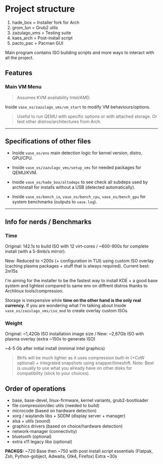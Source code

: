 # Project structure

1. hade_box = Installer fork for Arch
2. grom_lun = Grub2 utils
3. zazulago_vms = Testing suite
4. kaes_arch = Post-install script
5. pacto_pac = Pacman GUI

Main program contains ISO building scripts and more ways to interact with all the project.

## Features

### Main VM Menu

> Assumes KVM availability Intel/AMD.

Inside `vase_os/zazulago_vms/vm_start` to modify VM behaviours/options.
> Useful to run QEMU with specific options or with attached storage. Or test other distros/architectures from Arch.

---

## Specifications of other files

- Inside `vase_os/env` main detection logic for kernel version, distro, GPU/CPU.

- Inside `vase_os/zazulago_vms/setup_vms` for needed packages for QEMU/KVM.

- Inside `vase_os/hade_box/altodeps` to see check all subdeps used by archinstall for installs without a USB (detected automatically).

- Inside `vase_os/bench_io`, `vase_os/bench_cpu`, `vase_os/bench_gpu` for system benchmarks (outputs to `vase.log`).

---

## Info for nerds / Benchmarks

### Time

Original: 142.1s to build ISO with 12 virt-cores / ~600-900s for complete install (with a 5-8mb/s mirror).

New: Reduced to <200s (+ configuration in TUI) using custom ISO overlay (caching plasma packages + stuff that is always required). Current best: 2m15s

I'm aiming for the installer to be the fastest way to install KDE + a good base system and lightest compared to same env on diffrent distros thanks to Archlinux tools/compression.

Storage is inexpensive while **time on the other hand is the only real currency.** If you are wondering what I'm talking about Inside `vase_os/zazulago_vms/iso_mod` to create overlay custom ISOs. 

### Weight

Original: ~1,42Gb ISO installation image size / New: ~2,67Gb ISO with plasma overlay (extra ~150s to generate ISO)

~4-5 Gb after initial install (minimal Intel graphics)

> Btrfs will be much lighter as it uses compression built-in (+CoW optional) + integrated snapshots using snapper/timeshift.
> Note: Best is usually to use what you already have on other disks for compatibility (stick to your choices).

## Order of operations

- base, base-devel, linux-firmware, kernel variants, grub2-bootloader
- file compression/dec utils (needed to build)
- microcode (based on hardware detection)
- xorg / waylands libs + SDDM (display server + manager)
- alsa + utils (sound)
- graphics drivers (based on choice/hardware detection)
- network-manager (connectivity)
- bluetooth (optional)
- extra x11 legacy libs (optional)

**PACKGS:** ~720 Base then ~750 with post install script essentials (Flatpak, Zsh, Python-gobject, Adwaita, Gtk4, Firefox) Extra ~30s 
